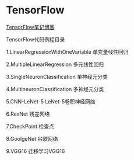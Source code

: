 # TensorFlow
[TensorFlow笔记博客](https://blog.csdn.net/qq_32618327/column/info/39221)

TensorFlow代码例程目录

1.LinearRegressionWithOneVariable 单变量线性回归

2.MultipleLinearRegression 多元线性回归

3.SingleNeuronClassification 单神经元分类

4.MultineuronClassification 多神经元分类

5.CNN-LeNet-5 LeNet-5卷积神经网络

6.ResNet 残差网络

7.CheckPoint 检查点

8.GoolgeNet 谷歌网络

9.VGG16 迁移学习VGG16
